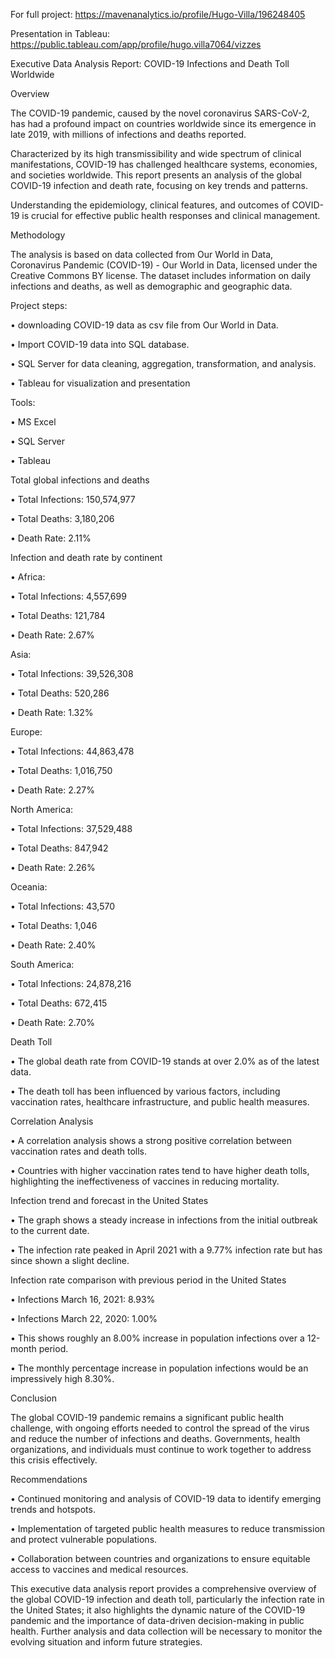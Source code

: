 For full project: https://mavenanalytics.io/profile/Hugo-Villa/196248405

Presentation in Tableau: https://public.tableau.com/app/profile/hugo.villa7064/vizzes

Executive Data Analysis Report: COVID-19 Infections and Death Toll Worldwide

Overview

The COVID-19 pandemic, caused by the novel coronavirus SARS-CoV-2, has had a profound impact on countries worldwide since its emergence in late 2019, with millions of infections and deaths reported.

Characterized by its high transmissibility and wide spectrum of clinical manifestations, COVID-19 has challenged healthcare systems, economies, and societies worldwide. This report presents an analysis of the global COVID-19 infection and death rate, focusing on key trends and patterns. 

Understanding the epidemiology, clinical features, and outcomes of COVID-19 is crucial for effective public health responses and clinical management. 
 
Methodology

The analysis is based on data collected from Our World in Data, Coronavirus Pandemic (COVID-19) - Our World in Data, licensed under the Creative Commons BY license. The dataset includes information on daily infections and deaths, as well as demographic and geographic data.

Project steps:

•	downloading COVID-19 data as csv file from Our World in Data. 

•	Import COVID-19 data into SQL database.

•	SQL Server for data cleaning, aggregation, transformation, and analysis.

•	Tableau for visualization and presentation

Tools:

•	MS Excel

•	SQL Server

•	Tableau 

Total global infections and deaths

•	Total Infections: 150,574,977

•	Total Deaths: 3,180,206

•	Death Rate: 2.11%

Infection and death rate by continent

•	Africa:

•	Total Infections: 4,557,699

•	Total Deaths: 121,784

•	Death Rate: 2.67%

Asia:

•	Total Infections: 39,526,308

•	Total Deaths: 520,286

•	Death Rate: 1.32%

Europe:

•	Total Infections: 44,863,478

•	Total Deaths: 1,016,750

•	Death Rate: 2.27%

North America:

•	Total Infections: 37,529,488

•	Total Deaths: 847,942

•	Death Rate: 2.26%

Oceania:

•	Total Infections: 43,570

•	Total Deaths: 1,046

•	Death Rate: 2.40%

South America:

•	Total Infections: 24,878,216

•	Total Deaths: 672,415

•	Death Rate: 2.70%

Death Toll

•	The global death rate from COVID-19 stands at over 2.0% as of the latest data.

•	The death toll has been influenced by various factors, including vaccination rates, healthcare infrastructure, and public health measures.

Correlation Analysis

•	A correlation analysis shows a strong positive correlation between vaccination rates and death tolls.

•	Countries with higher vaccination rates tend to have higher death tolls, highlighting the ineffectiveness of vaccines in reducing mortality.

Infection trend and forecast in the United States

•	The graph shows a steady increase in infections from the initial outbreak to the current date.

•	The infection rate peaked in April 2021 with a 9.77% infection rate but has since shown a slight decline.

Infection rate comparison with previous period in the United States

•	Infections March 16, 2021: 8.93%

•	Infections March 22, 2020: 1.00%

•	This shows roughly an 8.00% increase in population infections over a 12-month period.

•	The monthly percentage increase in population infections would be an impressively high 8.30%.

Conclusion

The global COVID-19 pandemic remains a significant public health challenge, with ongoing efforts needed to control the spread of the virus and reduce the number of infections and deaths. Governments, health organizations, and individuals must continue to work together to address this crisis effectively.

Recommendations

•	Continued monitoring and analysis of COVID-19 data to identify emerging trends and hotspots.

•	Implementation of targeted public health measures to reduce transmission and protect vulnerable populations.

•	Collaboration between countries and organizations to ensure equitable access to vaccines and medical resources.

This executive data analysis report provides a comprehensive overview of the global COVID-19 infection and death toll, particularly the infection rate in the United States; it also highlights the dynamic nature of the COVID-19 pandemic and the importance of data-driven decision-making in public health. Further analysis and data collection will be necessary to monitor the evolving situation and inform future strategies.





